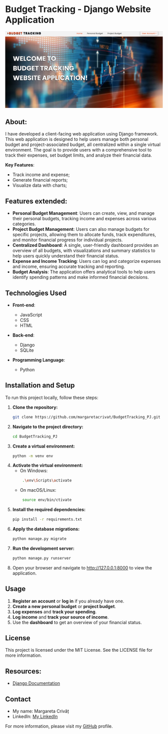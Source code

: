 # Budget Tracking - Django Website Application

![Budget Tracking Homepage](static/assets/img/budget_tracking_homepage.jpg)

## About:
I have developed a client-facing web application using Django framework. This web application is designed to help 
users manage both personal budget and project-associated budget, all centralized within a single virtual environment. 
The goal is to provide users with a comprehensive tool to track their expenses, set budget limits, and analyze their 
financial data.

**Key Features**:

- Track income and expense;
- Generate financial reports;
- Visualize data with charts;

## Features extended:
- **Personal Budget Management**: Users can create, view, and manage their personal budgets, tracking income and expenses across various categories.
- **Project Budget Management**: Users can also manage budgets for specific projects, allowing them to allocate funds, track expenditures, and monitor financial progress for individual projects.
- **Centralized Dashboard**: A single, user-friendly dashboard provides an overview of all budgets, with visualizations and summary statistics to help users quickly understand their financial status.
- **Expense and Income Tracking**: Users can log and categorize expenses and income, ensuring accurate tracking and reporting.
- **Budget Analysis**: The application offers analytical tools to help users identify spending patterns and make informed financial decisions.

## Technologies Used
- **Front-end**: 
  - JavaScript
  - CSS
  - HTML
  
- **Back-end**: 
  - Django
  - SQLite
  
- **Programming Language**: 
  - Python

## Installation and Setup
To run this project locally, follow these steps:

1. **Clone the repository:**
   ```bash
   git clone https://github.com/margaretacrivat/BudgetTracking_PJ.git

2. **Navigate to the project directory:**
   ```bash
   cd BudgetTracking_PJ

3. **Create a virtual environment:**
   ```bash
   python -m venv env

4. **Activate the virtual environment:**
   - On Windows:
     ```bash
      .\env\Scripts\activate
     
   - On macOS/Linux: 
     ```bash
      source env/bin/ctivate
   
5. **Install the required dependencies:**
   ```bash
   pip install -r requirements.txt

6. **Apply the database migrations:**
   ```bash
   python manage.py migrate
   
7. **Run the development server:**
   ```bash
   python manage.py runserver
   
8. Open your browser and navigate to http://127.0.0.1:8000 to view the application.

## Usage

1. **Register an account** or **log in** if you already have one.
2. **Create a new personal budget** or **project budget**.
3. **Log expenses** and **track your spending**.
4. **Log income** and **track your source of income**.
5. Use the **dashboard** to get an overview of your financial status.

## License

This project is licensed under the MIT License. See the LICENSE file for more information.

## Resources: 
- [Django Documentation](https://docs.djangoproject.com/en/5.0/)

## Contact
- My name: Margareta Crivăț
- LinkedIn: [My LinkedIn](https://www.linkedin.com/in/margaretacrivat/)

For more information, please visit my [GitHub](https://github.com/margaretacrivat) profile.
